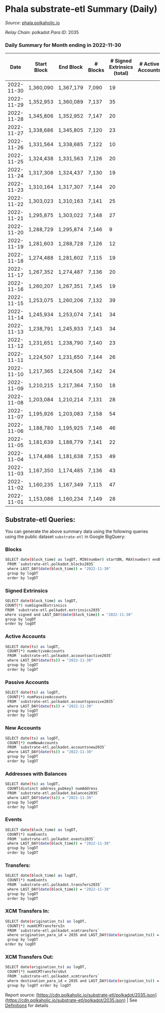 # Phala substrate-etl Summary (Daily)

_Source_: [phala.polkaholic.io](https://phala.polkaholic.io)

*Relay Chain*: polkadot
*Para ID*: 2035



### Daily Summary for Month ending in 2022-11-30


| Date | Start Block | End Block | # Blocks | # Signed Extrinsics (total) | # Active Accounts | # Passive | # New | # Addresses with Balances | # Events | # Transfers | # XCM Transfers In | # XCM Transfers Out | Issues | 
| ---- | ----------- | --------- | -------- | --------------------------- | ----------------- | --------- | ----- | ------------------------- | -------- | ----------- | ------------------ | ------------------- | ------ |
| 2022-11-30 | 1,360,090 | 1,367,179 | 7,090 | 19 |  |  |  | 2,925 | 14,320 | 5 ($546.31) |   |   |  |
| 2022-11-29 | 1,352,953 | 1,360,089 | 7,137 | 35 |  |  |  | 2,923 | 14,506 | 7 ($177.25) | 1 ($151.81) |   |  |
| 2022-11-28 | 1,345,806 | 1,352,952 | 7,147 | 20 |  |  |  | 2,918 | 14,472 | 3 ($47.43) | 3 ($1.86) |   |  |
| 2022-11-27 | 1,338,686 | 1,345,805 | 7,120 | 23 |  |  |  | 2,917 | 14,401 | 7 ($366.60) |   |   |  |
| 2022-11-26 | 1,331,564 | 1,338,685 | 7,122 | 10 |  |  |  | 2,916 | 14,333 | 4 ($315.56) | 1 ($150.08) |   |  |
| 2022-11-25 | 1,324,438 | 1,331,563 | 7,126 | 20 |  |  |  | 2,914 | 14,393 | 4 ($191.03) |   |   |  |
| 2022-11-24 | 1,317,308 | 1,324,437 | 7,130 | 19 |  |  |  | 2,913 | 14,398 | 5 ($342.41) |   |   |  |
| 2022-11-23 | 1,310,164 | 1,317,307 | 7,144 | 20 |  |  |  | 2,911 | 14,449 | 5 ($387.44) | 3 ($308.53) |   |  |
| 2022-11-22 | 1,303,023 | 1,310,163 | 7,141 | 25 |  |  |  | 2,911 | 14,484 | 4 ($1,117.76) | 1 ($0.05) |   |  |
| 2022-11-21 | 1,295,875 | 1,303,022 | 7,148 | 27 |  |  |  | 2,907 | 14,551 | 2 ($4.47) | 5 ($13.48) |   |  |
| 2022-11-20 | 1,288,729 | 1,295,874 | 7,146 | 9 |  |  |  | 2,906 | 14,362 | 2 ($174.29) |   |   |  |
| 2022-11-19 | 1,281,603 | 1,288,728 | 7,126 | 12 |  |  |  | 2,905 | 14,358 | 5 ($955.45) | 2 ($156.44) |   |  |
| 2022-11-18 | 1,274,488 | 1,281,602 | 7,115 | 19 |  |  |  | 2,902 | 14,369 | 5 ($1,295.17) |   |   |  |
| 2022-11-17 | 1,267,352 | 1,274,487 | 7,136 | 20 |  |  |  | 2,900 | 14,435 | 5 ($658.90) | 3 ($362.53) |   |  |
| 2022-11-16 | 1,260,207 | 1,267,351 | 7,145 | 19 |  |  |  | 2,899 | 14,461 | 4 ($747.64) | 2 ($0.10) |   |  |
| 2022-11-15 | 1,253,075 | 1,260,206 | 7,132 | 39 |  |  |  | 2,895 | 14,568 | 17 ($1,741.67) | 1 ($34.46) |   |  |
| 2022-11-14 | 1,245,934 | 1,253,074 | 7,141 | 34 |  |  |  | 2,885 | 14,615 | 10 ($735.45) | 8 ($70.08) |   |  |
| 2022-11-13 | 1,238,791 | 1,245,933 | 7,143 | 34 |  |  |  | 2,880 | 14,560 | 13 ($1,088.80) | 2 ($3.53) |   |  |
| 2022-11-12 | 1,231,651 | 1,238,790 | 7,140 | 23 |  |  |  | 2,868 | 14,460 | 5 ($134.96) | 2 ($101.98) |   |  |
| 2022-11-11 | 1,224,507 | 1,231,650 | 7,144 | 26 |  |  |  | 2,865 | 14,529 | 10 ($1,223.20) | 6 ($22.47) |   |  |
| 2022-11-10 | 1,217,365 | 1,224,506 | 7,142 | 24 |  |  |  | 2,857 | 14,517 | 10 ($2,269.04) | 4 ($1,069.96) |   |  |
| 2022-11-09 | 1,210,215 | 1,217,364 | 7,150 | 18 |  |  |  | 2,854 | 14,435 | 7 ($299.66) |   |   |  |
| 2022-11-08 | 1,203,084 | 1,210,214 | 7,131 | 28 |  |  |  | 2,850 | 14,471 | 8 ($3,278.90) |   |   |  |
| 2022-11-07 | 1,195,926 | 1,203,083 | 7,158 | 54 |  |  |  | 2,847 | 14,706 | 10 ($3,711.09) |   |   |  |
| 2022-11-06 | 1,188,780 | 1,195,925 | 7,146 | 46 |  |  |  | 2,839 | 14,662 | 15 ($2,798.40) | 7 ($1,179.78) |   |  |
| 2022-11-05 | 1,181,639 | 1,188,779 | 7,141 | 22 |  |  |  | 2,831 | 14,458 | 8 ($864.70) | 3 ($25.17) |   |  |
| 2022-11-04 | 1,174,486 | 1,181,638 | 7,153 | 49 |  |  |  | 2,830 | 14,686 | 24 ($5,248.77) | 2 ($26.11) |   |  |
| 2022-11-03 | 1,167,350 | 1,174,485 | 7,136 | 43 |  |  |  | 2,816 | 14,609 | 12 ($7,101.03) | 2 ($272.37) |   |  |
| 2022-11-02 | 1,160,235 | 1,167,349 | 7,115 | 47 |  |  |  | 2,802 | 14,617 | 13 ($1,976.23) | 3 ($158.59) |   |  |
| 2022-11-01 | 1,153,086 | 1,160,234 | 7,149 | 28 |  |  |  | 2,796 | 14,536 | 9 ($2,110.39) | 4 ($665.80) |   |  |

## Substrate-etl Queries:
You can generate the above summary data using the following queries using the public dataset `substrate-etl` in Google BigQuery:

### Blocks
```bash
SELECT date(block_time) as logDT, MIN(number) startBN, MAX(number) endBN, COUNT(*) numBlocks 
 FROM `substrate-etl.polkadot.blocks2035`  
 where LAST_DAY(date(block_time)) = "2022-11-30" 
 group by logDT 
 order by logDT
```

### Signed Extrinsics
```bash
SELECT date(block_time) as logDT, 
COUNT(*) numSignedExtrinsics 
FROM `substrate-etl.polkadot.extrinsics2035`  
where signed and LAST_DAY(date(block_time)) = "2022-11-30" 
group by logDT 
order by logDT
```

### Active Accounts
```bash
SELECT date(ts) as logDT, 
 COUNT(*) numActiveAccounts 
 FROM `substrate-etl.polkadot.accountsactive2035` 
 where LAST_DAY(date(ts)) = "2022-11-30" 
 group by logDT 
 order by logDT
```

### Passive Accounts
```bash
SELECT date(ts) as logDT, 
 COUNT(*) numPassiveAccounts 
 FROM `substrate-etl.polkadot.accountspassive2035` 
 where LAST_DAY(date(ts)) = "2022-11-30" 
 group by logDT 
 order by logDT
```

### New Accounts
```bash
SELECT date(ts) as logDT, 
 COUNT(*) numNewAccounts 
 FROM `substrate-etl.polkadot.accountsnew2035` 
 where LAST_DAY(date(ts)) = "2022-11-30" 
 group by logDT
 order by logDT
```

### Addresses with Balances
```bash
SELECT date(ts) as logDT,
 COUNT(distinct address_pubkey) numAddress 
 FROM `substrate-etl.polkadot.balances2035` 
 where LAST_DAY(date(ts)) = "2022-11-30" 
 group by logDT 
 order by logDT
```

### Events
```bash
SELECT date(block_time) as logDT, 
 COUNT(*) numEvents 
 FROM `substrate-etl.polkadot.events2035` 
 where LAST_DAY(date(block_time)) = "2022-11-30" 
 group by logDT 
 order by logDT
```

### Transfers:
```bash
SELECT date(block_time) as logDT, 
 COUNT(*) numEvents 
 FROM `substrate-etl.polkadot.transfers2035` 
 where LAST_DAY(date(block_time)) = "2022-11-30" 
 group by logDT 
 order by logDT
```

### XCM Transfers In:
```bash
SELECT date(origination_ts) as logDT, 
 COUNT(*) numXCMTransfersIn 
 FROM `substrate-etl.polkadot.xcmtransfers` 
 where origination_para_id = 2035 and LAST_DAY(date(origination_ts)) = "2022-11-30" 
 group by logDT 
order by logDT
```

### XCM Transfers Out:
```bash
SELECT date(origination_ts) as logDT, 
 COUNT(*) numXCMTransfersOut 
 FROM `substrate-etl.polkadot.xcmtransfers` 
 where destination_para_id = 2035 and LAST_DAY(date(origination_ts)) = "2022-11-30" 
 group by logDT order by logDT
```


Report source: [https://cdn.polkaholic.io/substrate-etl/polkadot/2035.json](https://cdn.polkaholic.io/substrate-etl/polkadot/2035.json) | See [Definitions](/DEFINITIONS.md) for details
